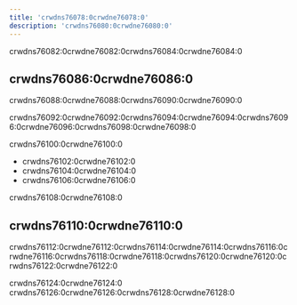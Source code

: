 ```yaml
---
title: 'crwdns76078:0crwdne76078:0'
description: 'crwdns76080:0crwdne76080:0'
---
```



crwdns76082:0crwdne76082:0crwdns76084:0crwdne76084:0

## crwdns76086:0crwdne76086:0

crwdns76088:0crwdne76088:0crwdns76090:0crwdne76090:0

crwdns76092:0crwdne76092:0crwdns76094:0crwdne76094:0crwdns76096:0crwdne76096:0crwdns76098:0crwdne76098:0

crwdns76100:0crwdne76100:0

- crwdns76102:0crwdne76102:0
- crwdns76104:0crwdne76104:0
- crwdns76106:0crwdne76106:0

crwdns76108:0crwdne76108:0

## crwdns76110:0crwdne76110:0

crwdns76112:0crwdne76112:0crwdns76114:0crwdne76114:0crwdns76116:0crwdne76116:0crwdns76118:0crwdne76118:0crwdns76120:0crwdne76120:0crwdns76122:0crwdne76122:0

crwdns76124:0crwdne76124:0 crwdns76126:0crwdne76126:0crwdns76128:0crwdne76128:0
